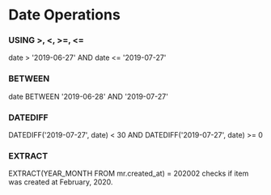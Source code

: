 # Date Operations

### USING >, <, >=, <=
  date > '2019-06-27' AND date <= '2019-07-27' 

### BETWEEN
  date BETWEEN '2019-06-28' AND '2019-07-27'

### DATEDIFF
  DATEDIFF('2019-07-27', date) < 30 
  AND 
  DATEDIFF('2019-07-27', date) >= 0 

### EXTRACT
   EXTRACT(YEAR_MONTH FROM mr.created_at) = 202002 
   checks if item was created at February, 2020.
